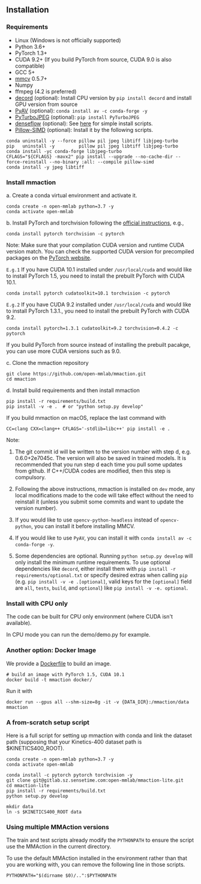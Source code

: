 ## Installation

### Requirements

- Linux (Windows is not officially supported)
- Python 3.6+
- PyTorch 1.3+
- CUDA 9.2+ (If you build PyTorch from source, CUDA 9.0 is also compatible)
- GCC 5+
- [mmcv](https://github.com/open-mmlab/mmcv) 0.5.7+
- Numpy
- ffmpeg (4.2 is preferred)
- [decord](https://github.com/dmlc/decord) (optional): Install CPU version by `pip install decord` and install GPU version from source
- [PyAV](https://github.com/mikeboers/PyAV) (optional): `conda install av -c conda-forge -y`
- [PyTurboJPEG](https://github.com/lilohuang/PyTurboJPEG) (optional): `pip install PyTurboJPEG`
- [denseflow](https://github.com/innerlee/denseflow) (optional): See [here](https://github.com/innerlee/setup) for simple install scripts.
- [Pillow-SIMD](https://docs.fast.ai/performance.html#pillow-simd) (optional): Install it by the following scripts.
```shell
conda uninstall -y --force pillow pil jpeg libtiff libjpeg-turbo
pip   uninstall -y         pillow pil jpeg libtiff libjpeg-turbo
conda install -yc conda-forge libjpeg-turbo
CFLAGS="${CFLAGS} -mavx2" pip install --upgrade --no-cache-dir --force-reinstall --no-binary :all: --compile pillow-simd
conda install -y jpeg libtiff
```

### Install mmaction

a. Create a conda virtual environment and activate it.

```shell
conda create -n open-mmlab python=3.7 -y
conda activate open-mmlab
```

b. Install PyTorch and torchvision following the [official instructions](https://pytorch.org/), e.g.,

```shell
conda install pytorch torchvision -c pytorch
```

Note: Make sure that your compilation CUDA version and runtime CUDA version match.
You can check the supported CUDA version for precompiled packages on the [PyTorch website](https://pytorch.org/).

`E.g.1` If you have CUDA 10.1 installed under `/usr/local/cuda` and would like to install PyTorch 1.5,
you need to install the prebuilt PyTorch with CUDA 10.1.

```shell
conda install pytorch cudatoolkit=10.1 torchvision -c pytorch
```

`E.g.2` If you have CUDA 9.2 installed under `/usr/local/cuda` and would like to install PyTorch 1.3.1.,
you need to install the prebuilt PyTorch with CUDA 9.2.

```shell
conda install pytorch=1.3.1 cudatoolkit=9.2 torchvision=0.4.2 -c pytorch
```

If you build PyTorch from source instead of installing the prebuilt pacakge, you can use more CUDA versions such as 9.0.

c. Clone the mmaction repository

```shell
git clone https://github.com/open-mmlab/mmaction.git
cd mmaction
```

d. Install build requirements and then install mmaction

```shell
pip install -r requirements/build.txt
pip install -v -e .  # or "python setup.py develop"
```

If you build mmaction on macOS, replace the last command with

```
CC=clang CXX=clang++ CFLAGS='-stdlib=libc++' pip install -e .
```


Note:

1. The git commit id will be written to the version number with step d, e.g. 0.6.0+2e7045c. The version will also be saved in trained models.
It is recommended that you run step d each time you pull some updates from github. If C++/CUDA codes are modified, then this step is compulsory.

2. Following the above instructions, mmaction is installed on `dev` mode, any local modifications made to the code will take effect without the need to reinstall it (unless you submit some commits and want to update the version number).

3. If you would like to use `opencv-python-headless` instead of `opencv-python`,
you can install it before installing MMCV.

4. If you would like to use `PyAV`, you can install it with `conda install av -c conda-forge -y`.

5. Some dependencies are optional. Running `python setup.py develop` will only install the minimum runtime requirements.
To use optional dependencies like `decord`, either install them with `pip install -r requirements/optional.txt`
or specify desired extras when calling `pip` (e.g. `pip install -v -e .[optional]`,
valid keys for the `[optional]` field are `all`, `tests`, `build`, and `optional`) like `pip install -v -e. optional`.

### Install with CPU only
The code can be built for CPU only environment (where CUDA isn't available).

In CPU mode you can run the demo/demo.py for example.

### Another option: Docker Image

We provide a [Dockerfile](/docker/Dockerfile) to build an image.

```shell
# build an image with PyTorch 1.5, CUDA 10.1
docker build -t mmaction docker/
```

Run it with

```shell
docker run --gpus all --shm-size=8g -it -v {DATA_DIR}:/mmaction/data mmaction
```

### A from-scratch setup script

Here is a full script for setting up mmaction with conda and link the dataset path (supposing that your Kinetics-400 dataset path is $KINETICS400_ROOT).

```shell
conda create -n open-mmlab python=3.7 -y
conda activate open-mmlab

conda install -c pytorch pytorch torchvision -y
git clone git@gitlab.sz.sensetime.com:open-mmlab/mmaction-lite.git
cd mmaction-lite
pip install -r requirements/build.txt
python setup.py develop

mkdir data
ln -s $KINETICS400_ROOT data
```

### Using multiple MMAction versions

The train and test scripts already modify the `PYTHONPATH` to ensure the script use the MMAction in the current directory.

To use the default MMAction installed in the environment rather than that you are working with, you can remove the following line in those scripts.

```shell
PYTHONPATH="$(dirname $0)/..":$PYTHONPATH
```
